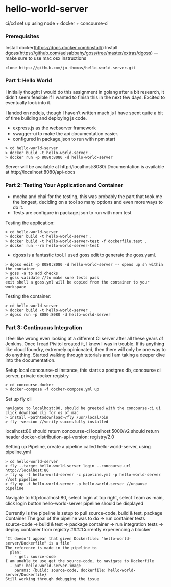 

# hello-world-server
ci/cd set up using node + docker + concourse-ci


### Prerequisites

Install docker(https://docs.docker.com/install/)
Install dgoss(https://github.com/aelsabbahy/goss/tree/master/extras/dgoss) -- make sure to use mac osx instructions

```
clone https://github.com/jo-thomas/hello-world-server.git
```

### Part 1: Hello World
I initially thought I would do this assignment in golang after a bit research, it didn't seem feasible if I wanted to finish this in the next few days. Excited to eventually look into it.

I landed on nodejs, though I haven’t written much js I have spent quite a bit of time building and deploying js code.

* express.js as the webserver framework
* swagger-ui to make the api documentation easier.
* configured in package.json to run with npm start

```
> cd hello-world-server
> docker build -t hello-world-server .
> docker run -p 8080:8080 -d hello-world-server
```

Server will be available at http://localhost:8080/
Documentation is available at http://localhost:8080/api-docs


### Part 2: Testing Your Application and Container

* mocha and chai for the testing, this was probably the part that took me the longest, deciding on a tool so many options and even more ways to do it.
* Tests are configure in package.json to run with nom test

Testing the application:
```
> cd hello-world-server
> docker build -t hello-world-server .
> docker build -t hello-world-server-test -f dockerfile.test .
> docker run --rm hello-world-server-test
```

* dgoss is a fantastic tool. I used goss edit to generate the goss.yaml.
```
> dgoss edit -p 8080:8080 -d hello-world-server -- opens up sh within the container
> goss -a to add checks
> goss validate //to make sure tests pass
exit shell a goss.yml will be copied from the container to your workspace
```
Testing the container:
```
> cd hello-world-server
> docker build -t hello-world-server .
> dgoss run -p 8080:8080 -d hello-world-server
```

### Part 3:  Continuous Integration

I feel like wrong even looking at a different CI server after all these years of Jenkins. Once I read Pivitol created it, I knew I was in trouble. If its anything like cloud foundry, extremely opinionated, then there will only be one way to do anything.
Started walking through tutorials and I am taking a deeper dive into the documentation.


Setup local concourse-ci instance, this starts a postgres db, concourse ci server, private docker registry
```
> cd concourse-docker
> docker-compose -f docker-compose.yml up

```

Set up fly cli
```
navigate to localhost:80, should be greeted with the concourse-ci ui
click download cli for os of mac
> install <pathtodownload>/fly /usr/local/bin
> fly -version //verify succesfully installed
```

localhost:80 should return concourse-ci
localhost:5000/v2 should return header docker-distribution-api-version: registry/2.0

Setting up Pipeline, create a pipeline called hello-world-server, using pipeline.yml
```
> cd hello-world-server
> fly --target hello-world-server login --concourse-url http://localhost:80
> fly sp -t hello-world-server -c pipeline.yml -p hello-world-server //set pipeline
> fly up -t hello-world-server -p hello-world-server //unpause pipeline
```

Navigate to http:localhost:80, select login at top right, select Team as main, click login button
hello-world-server pipeline should be displayed

Currently is the pipeline is setup to pull source-code, build & test, package Container
The goal of the pipeline was to do
                                                  -> run container tests  
source-code -> build & test -> package container  -> run integration tests -> deploy container from registry
####Currently experiencing a blocker
```
`It doesn't appear that given Dockerfile: "hello-world-server/Dockerfile" is a file`
The reference is made in the pipeline to
  plan:
    - get: source-code
I am unable to use get the source-code, to navigate to Dockerfile
  - put: hello-world-server-image
    params: {build: source-code, dockerfile: hello-world-server/Dockerfile}
Still working through debugging the issue
```

